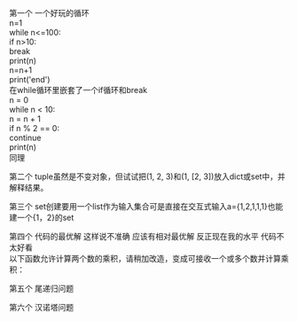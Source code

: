 第一个 一个好玩的循环  
n=1   
while n<=100:  
  if n>10:  
    break  
  print(n)  
  n=n+1  
print('end')   
在while循环里嵌套了一个if循环和break  
n = 0  
while n < 10:  
    n = n + 1  
    if n % 2 == 0:  
        continue  
    print(n)  
同理  
  

第二个 tuple虽然是不变对象，但试试把(1, 2, 3)和(1, [2, 3])放入dict或set中，并解释结果。  
  

第三个 set创建要用一个list作为输入集合可是直接在交互式输入a={1,2,1,1,1}也能建一个{1，2}的set  


第四个 代码的最优解 这样说不准确 应该有相对最优解 反正现在我的水平 代码不太好看  
以下函数允许计算两个数的乘积，请稍加改造，变成可接收一个或多个数并计算乘积：  


第五个 尾递归问题  
  

第六个 汉诺塔问题





